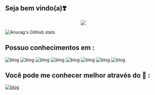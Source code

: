 ## Seja bem vindo(a):heavy_heart_exclamation:
</div>
  
<div align="center">
<img src="https://readme-typing-svg.herokuapp.com?font=Poppins&color=32b9a6&center=true&vCenter=true&lines=confira+minhas+contribuições.+">
<!-- https://readme-typing-svg.herokuapp.com?font=Poppins&color=FF6F29&center=true&vLeft=true&lines=Confira+minhas+contribuições.+- -->
</div>

![Anurag's GitHub stats](https://github-readme-stats.vercel.app/api?username=nu-Bia&show_icons=true&theme=dracula)

## Possuo conhecimentos em :
![blog](https://img.shields.io/badge/HTML5-E34F26?style=for-the-badge&logo=html5&logoColor=white)
![blog](https://img.shields.io/badge/CSS-239120?&style=for-the-badge&logo=css3&logoColor=white)
![blog](https://img.shields.io/badge/JavaScript-F7DF1E?style=for-the-badge&logo=javascript&logoColor=black)
![blog](https://img.shields.io/badge/Java-ED8B00?style=for-the-badge&logo=java&logoColor=white)
![blog](https://img.shields.io/badge/PHP-777BB4?style=for-the-badge&logo=php&logoColor=white)
![blog](https://img.shields.io/badge/React-20232A?style=for-the-badge&logo=react&logoColor=61DAFB)
![blog](https://img.shields.io/badge/Microsoft_Excel-217346?style=for-the-badge&logo=microsoft-excel&logoColor=white)
![blog](https://img.shields.io/badge/Microsoft_Word-2B579A?style=for-the-badge&logo=microsoft-word&logoColor=white)

## Você pode me conhecer melhor através do :speech_balloon: :
[![blog](https://img.shields.io/badge/LinkedIn-0077B5?style=for-the-badge&logo=linkedin&logoColor=white)](https://www.linkedin.com/in/n%C3%BAbia-reis-005b92207/)






